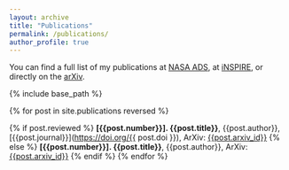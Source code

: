 ```yaml
---
layout: archive
title: "Publications"
permalink: /publications/
author_profile: true
---
```


You can find a full list of my publications at [NASA ADS](https://ui.adsabs.harvard.edu/search/q=%20author%3A%22nadathur%2C%20seshadri%22&sort=date%20desc%2C%20bibcode%20desc&p_=0), at [iNSPIRE](https://inspirehep.net/authors/1062279?ui-citation-summary=true), or directly on the [arXiv](https://arxiv.org/a/nadathur_s_1.html).

{% include base_path %}

{% for post in site.publications reversed %}
  <!-- {% include paper-single.md %} -->
  {% if post.reviewed %}
    **[{{post.number}}]. {{post.title}}**, {{post.author}}, [{{post.journal}}](https://doi.org/{{ post.doi }}), ArXiv: [{{post.arxiv_id}}]({{post.arxiv_link}})
  {% else %}
    **[{{post.number}}]. {{post.title}}**, {{post.author}}, ArXiv: [{{post.arxiv_id}}]({{post.arxiv_link}})
  {% endif %}
{% endfor %}
